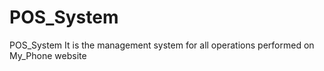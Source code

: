# POS_System
 POS_System It is the management system for all operations performed on My_Phone website

